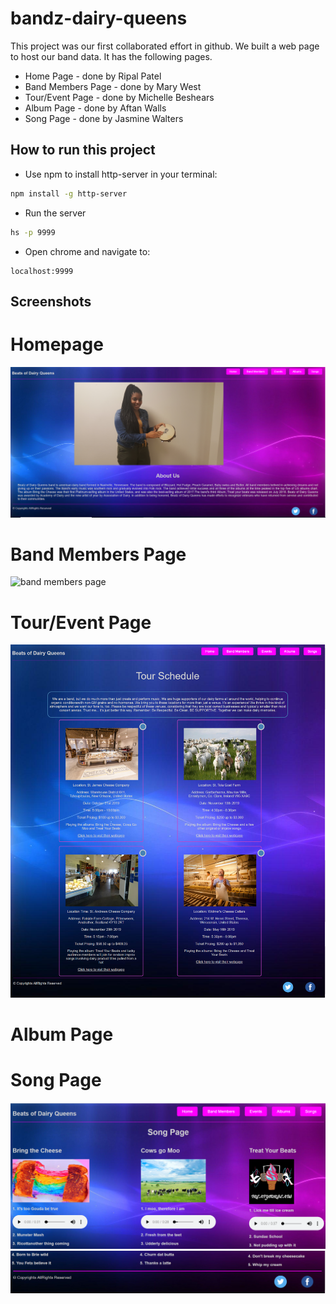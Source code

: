 # bandz-dairy-queens

This project was our first collaborated effort in github. We built a web page to host our band data. It has the following pages. 

<ul>
<li>Home Page - done by Ripal Patel</li>
<li>Band Members Page - done by Mary West</li>
<li>Tour/Event Page - done by Michelle Beshears</li>
<li>Album Page - done by Aftan Walls</li>
<li>Song Page - done by Jasmine Walters</li>
</ul>

## How to run this project
* Use npm to install http-server in your terminal:
```sh
npm install -g http-server
```
* Run the server
```sh
hs -p 9999
```
* Open chrome and navigate to:
```
localhost:9999
```

## Screenshots

# Homepage
![main page](images/homepage.PNG)

# Band Members Page
![band members page](images/bandMembersPage.png)

# Tour/Event Page
![tour page](images/TourPage.png)

# Album Page

# Song Page
![song page](images/songPage1.PNG)
![song page](images/songPage2.PNG)